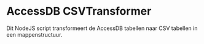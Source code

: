 # AccessDB CSVTransformer

Dit NodeJS script transformeert de AccessDB tabellen naar CSV tabellen in een mappenstructuur.
